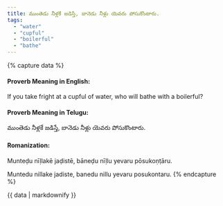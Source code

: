 ```yaml
---
title: ముంతెడు నీళ్లకే జడిస్తే, బానెడు నీళ్లు యెవరు పోసుకొంటారు.
tags:
  - "water"
  - "cupful"
  - "boilerful"
  - "bathe"
---
```


{% capture data %}
#### Proverb Meaning in English:
If you take fright at a cupful of water, who will bathe with a boilerful?

#### Proverb Meaning in Telugu:
ముంతెడు నీళ్లకే జడిస్తే, బానెడు నీళ్లు యెవరు పోసుకొంటారు.

#### Romanization:
Munteḍu nīḷlakē jaḍistē, bāneḍu nīḷlu yevaru pōsukoṇṭāru.

Muntedu nillake jadiste, banedu nillu yevaru posukontaru.
{% endcapture %}

{{ data | markdownify }}

